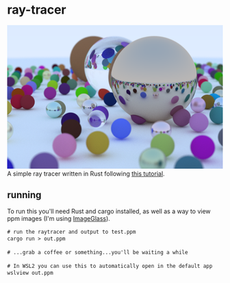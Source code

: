 # ray-tracer
![Example of raytracer output](sample.png)
A simple ray tracer written in Rust following
[this tutorial](https://raytracing.github.io/books/RayTracingInOneWeekend.html).

## running
To run this you'll need Rust and cargo installed, as well as a way to view ppm images (I'm using 
[ImageGlass](https://imageglass.org/)).

```
# run the raytracer and output to test.ppm
cargo run > out.ppm

# ...grab a coffee or something...you'll be waiting a while

# In WSL2 you can use this to automatically open in the default app
wslview out.ppm
```
